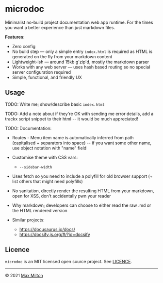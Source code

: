 # microdoc

Minimalist no-build project documentation web app runtime. For the times you want a better experience than just markdown files.

**Features:**

- Zero config
- No build step — only a simple entry `index.html` is required as HTML is generated on the fly from your markdown content
- Lightweight-ish — around 15kb g'zip'd, mostly the markdown parser
- Works with any web server — uses hash based routing so no special server configuration required
- Simple, functional, and friendly UX

## Usage

TODO: Write me; show/describe basic `index.html`

TODO: Add a note about if they're OK with sending me error details, add a trackx script snippet to their html -- it would be much appreciated!

TODO: Documentation:

- Routes - Menu item name is automatically inferred from path (capitalised + separators into space) -- if you want some other name, use object notation with "name" field
- Customise theme with CSS vars:
  - `--sidebar-width`
- Uses fetch so you need to include a polyfill for old browser support (+ list others that might need polyfills)
- No sanitation, directly render the resulting HTML from your markdown, open for XSS, don't accidentally pwn your reader
- Why markdown; developers can choose to either read the raw .md or the HTML rendered version

- Similar projects:
  - https://docusaurus.io/docs/
  - https://docsify.js.org/#/?id=docsify

## Licence

`microdoc` is an MIT licensed open source project. See [LICENCE](https://github.com/MaxMilton/microdoc/blob/master/LICENCE).

---

© 2021 [Max Milton](https://maxmilton.com)

